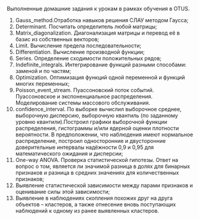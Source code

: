 Выполненные домашние задания к урокам в рамках обучения в OTUS.

1. Gauss_method.Отработка навыков решения СЛАУ методом Гаусса;
2. Determinant. Посчитать определитель любой матрицы;
3. Matrix_diagonalization. Диагонализация матрицы и перевод её в базис из собственных векторов;
4. Limit. Вычисление предела последовательности;
5. Differentiation. Вычисление производной функции;
6. Series. Определение сходимости положительных рядов;
7. Indefinite_integrals. Интегрирование функций разными способами: заменой и по частям;
8. Optimization. Оптимизация функций одной переменной и функций многих переменных;
9. Poisson_event_stream. Пуассоновский поток событий. Пуассоновское и экспоненциальное распределения. Моделирование системы массового обслуживания.
10. confidence_interval. По выборке вычислил выборочное среднее, выборочную дисперсию, выборочную квантиль (по заданному уровню квантили).Построил графики выборочной функции распределения, гистограммы и/или ядерной оценки плотности вероятности. В предположении, что наблюдения имеют нормальное распределение, построил односторонние и двусторонние доверительные интервалы надёжности 0,9 и 0,95 для математического ожидания и дисперсии;
11. One-way ANOVA. Проверка статистической гипотезы. Ответ на вопрос
о том, является ли значимой разница в долях для бинарных признаков и разница в средних значениях для количественных признаков;
12. Выявление статистической зависимости между парами признаков и оценивание силы этой зависимости;
13. Выявление в наблюдениях скопления похожих друг на друга объектов – кластеров, а также отнесение вновь поступающих наблюдений к одному из ранее выявленных кластеров.